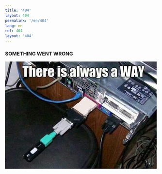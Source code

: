 ```yaml
---
title: '404'
layout: 404
permalink: '/en/404'
lang: en
ref: 404
layout: '404'
---
```



### SOMETHING WENT WRONG


<img src="../assets/posts/always.jpg">